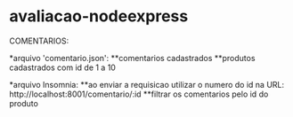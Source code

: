 # avaliacao-nodeexpress

COMENTARIOS:

*arquivo 'comentario.json':
**comentarios cadastrados
**produtos cadastrados com id de 1 a 10

*arquivo Insomnia:
**ao enviar a requisicao utilizar o numero do id na URL: http://localhost:8001/comentario/:id
**filtrar os comentarios pelo id do produto
